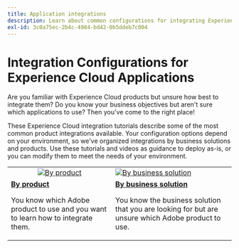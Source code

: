 ```yaml
---
title: Application integrations
description: Learn about common configurations for integrating Experience Cloud applications. Discover how best-in-class enterprise products from Adobe can help you tackle your business challenges.
exl-id: 3c0a75ec-2b4c-4984-bd42-0b5ddeb7c004
---
```

# Integration Configurations for Experience Cloud Applications

Are you familiar with Experience Cloud products but unsure how best to integrate them? Do you know your business objectives but aren't sure which applications to use? Then you've come to the right place!

These Experience Cloud integration tutorials describe some of the most common product integrations available. Your configuration options depend on your environment, so we've organized integrations by business solutions and products. Use these tutorials and videos as guidance to deploy as-is, or you can modify them to meet the needs of your environment.

<table>
<tr>
   <td style="vertical-align: middle; text-align: center;">
      <a  href="./integrations-between-applications/overview.md"><img alt="By product" src="https://cdn.experienceleague.adobe.com/thumb/by-product.png"/></a>
   </td>
   <td>
      <a  href="./solution-categories/overview.md"><img alt="By business solution" src="https://cdn.experienceleague.adobe.com/thumb/by-solution.png"/></a>
   </td>  
</tr>
<tr>
   <td>
      <div><strong><a href="./integrations-between-applications/overview.md">By product</a></strong></div>
      <p>
        You know which Adobe product to use and you want to learn how to integrate them.
      </p>
   </td>
   <td>
      <div><strong><a href="./solution-categories/overview.md">By business solution</a></strong></div>
      <p>
        You know the business solution that you are looking for but are unsure which Adobe product to use.
      </p>
   </td>  
</tr>   
</table>
